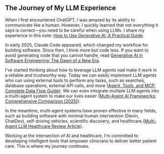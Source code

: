 
## The Journey of My LLM Experience

When I first encountered ChatGPT, I was amazed by its ability to communicate like a human. However, I quickly learned that not everything it says is correct—you need to be careful when using LLMs. I share my experience in this note: [How to Use Generative AI: A Practical Guide](effective_ai_prompting_guide.md).

In early 2025, Claude Code appeared, which changed my workflow for building software. Since then, I think more but code less. If you want to avoid generating code that you cannot handle, read [Generative AI in Software Engineering: The Dawn of a New Era](generative_ai_in_software_engineering.md).

I've started thinking about how to leverage LLM agents nad make it work in a reliable and trustworthy way. Today we can easily implement LLM agents who can using external tools to perform any tasks, such as searches, database operations, external API calls, and more ([Agent, Tools, and MCP: Complete Data Flow Guide](agent_tools_dataflow.md)). We can even integrate multiple LLM agents into a multi-agent system to make our lives easier ([Multi-Agent AI Frameworks: Comprehensive Comparison (2025)](multi_agent_frameworks_comparison.md)).

In the meantime, multi-agent systems have proven effective in many fields, such as building software with minimal human intervention (Devin, ChatDev), self-driving vehicles, scientific discovery, and healthcare.([Multi-Agent LLM Healthcare Review Article](Multi-Agent_LLM_Healthcare_Review_Article.md)).

Working at the intersection of AI and healthcare, I'm committed to developing intelligent tools that empower clinicians to deliver better patient care. This is where my journey continues.

